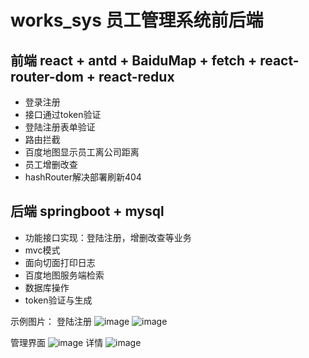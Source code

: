 # works_sys 员工管理系统前后端

## 前端 react + antd + BaiduMap + fetch + react-router-dom + react-redux
- 登录注册
- 接口通过token验证
- 登陆注册表单验证
- 路由拦截
- 百度地图显示员工离公司距离
- 员工增删改查
- hashRouter解决部署刷新404

## 后端 springboot + mysql
- 功能接口实现：登陆注册，增删改查等业务
- mvc模式
- 面向切面打印日志
- 百度地图服务端检索
- 数据库操作
- token验证与生成

示例图片：
登陆注册
![image](https://github.com/xzboss/works_sys/assets/90434394/ea35ba77-7b96-4162-b4c1-167edbabbf56)
![image](https://github.com/xzboss/works_sys/assets/90434394/4384c933-60b6-46be-8e85-4362c91b0b68)

管理界面
![image](https://github.com/xzboss/works_sys/assets/90434394/8d6e98e0-682d-4069-ad3b-9b06d20a38d9)
详情
![image](https://github.com/xzboss/works_sys/assets/90434394/9e21f961-3788-489c-83fb-af763e755233)

